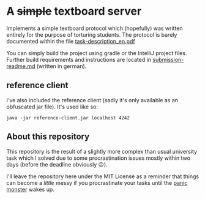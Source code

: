 # A ~~simple~~ textboard server
Implements a simple textboard protocol which (hopefully) was
written entirely for the purpose of torturing students.
The protocol is barely documented within the file
[task-description_en.pdf](task-description_en.pdf)

You can simply build the project using gradle or the IntelliJ
project files. Further build requirements and instructions
are located in [submission-readme.md](submission-readme.md)
(written in german).


## reference client
I've also included the reference client (sadly it's only
available as an obfuscated jar file). It's used like so:
```
java -jar reference-client.jar localhost 4242
```


## About this repository
This repository is the result of a slightly more complex than
usual university task which I solved due to some
procrastination issues mostly within two days (before the
deadline obviously :wink:).

I'll leave the repository here under the MIT License as a
reminder that things can become a _little_ messy if you
procrastinate your tasks until the
[panic monster](https://www.youtube.com/watch?v=arj7oStGLkU)
wakes up.

